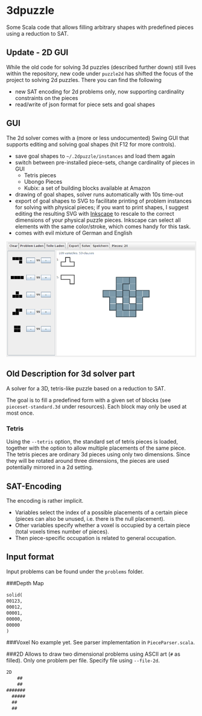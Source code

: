 3dpuzzle
========

Some Scala code that allows filling arbitrary shapes with predefined pieces using a reduction to SAT.

## Update - 2D GUI
While the old code for solving 3d puzzles (described further down) still lives within the repository, new code under `puzzle2d` has shifted the focus of the project to solving 2d puzzles. There you can find the following

- new SAT encoding for 2d problems only, now supporting cardinality constraints on the pieces
- read/write of json format for piece sets and goal shapes
 
## GUI

The 2d solver comes with a (more or less undocumented) Swing GUI that supports editing and solving goal shapes (hit F12 for more controls).

- save goal shapes to `~/.2dpuzzle/instances` and load them again
- switch between pre-installed piece-sets, change cardinality of pieces in GUI
    - Tetris pieces
    - Ubongo Pieces
    - Kubix: a set of building blocks available at Amazon
- drawing of goal shapes, solver runs automatically with 10s time-out
- export of goal shapes to SVG to facilitate printing of problem instances for solving with physical pieces; if you want to print shapes, I suggest editing the resulting SVG with [Inkscape](https://inkscape.org/) to rescale to the correct dimensions of your physical puzzle pieces. Inkscape can select all elements with the same color/stroke, which comes handy for this task.
- comes with evil mixture of German and English

![screenshot](/screenshot.png?raw=true "Screenshot")


## Old Description for 3d solver part
A solver for a 3D, tetris-like puzzle based on a reduction to SAT.

The goal is to fill a predefined form with a given set of blocks (see `pieceset-standard.3d` under resources). 
Each block may only be used at most once.

### Tetris
Using the `--tetris` option, the standard set of tetris pieces is loaded, together with the option to allow multiple placements
of the same piece. The tetris pieces are ordinary 3d pieces using only two dimensions. Since they will be rotated around
three dimensions, the pieces are used potentially mirrored in a 2d setting.


SAT-Encoding
--------
The encoding is rather implicit.
 - Variables select the index of a possible placements of a certain piece (pieces can also be unused, i.e. there is the null placement).
 - Other variables specify whether a voxel is occupied by a certain piece (total voxels times number of pieces).
 - Then piece-specific occupation is related to general occupation.

Input format
------------
Input problems can be found under the `problems` folder. 

###Depth Map

    solid(
    00123,
    00012,
    00001,
    00000,
    00000
    )

###Voxel
No example yet. See parser implementation in `PieceParser.scala`.

###2D
Allows to draw two dimensional problems using ASCII art (`#` as filled). Only one problem per file. Specify file using
`--file-2d`.

    2D
        ##
        ##
    #######
      #####
      ##
      ##


